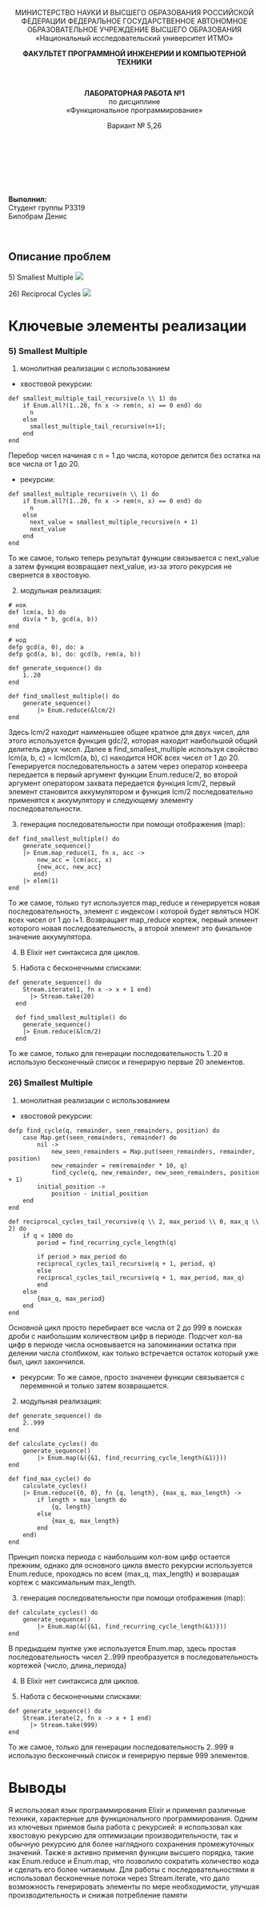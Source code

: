 <center>
МИНИСТЕРСТВО НАУКИ И ВЫСШЕГО ОБРАЗОВАНИЯ РОССИЙСКОЙ ФЕДЕРАЦИИ  
ФЕДЕРАЛЬНОЕ ГОСУДАРСТВЕННОЕ АВТОНОМНОЕ ОБРАЗОВАТЕЛЬНОЕ  
УЧРЕЖДЕНИЕ ВЫСШЕГО ОБРАЗОВАНИЯ  
«Национальный исследовательский университет ИТМО»  

**ФАКУЛЬТЕТ ПРОГРАММНОЙ ИНЖЕНЕРИИ И КОМПЬЮТЕРНОЙ ТЕХНИКИ**  

<br>

**ЛАБОРАТОРНАЯ РАБОТА №1**  
по дисциплине  
«Функциональное программирование»  

Вариант № 5,26

<br><br><br><br><br><br>
</center>


**Выполнил:**  
Студент группы P3319  
Билобрам Денис

<br>

## Описание проблем
5\) Smallest Multiple
![](media/5.png)

26\) Reciprocal Cycles
![](media/26.png)

# Ключевые элементы реализации

### 5\) <b>Smallest Multiple</b> <br>

1. монолитная реализации с использованием
* хвостовой рекурсии:
```
def smallest_multiple_tail_recursive(n \\ 1) do
    if Enum.all?(1..20, fn x -> rem(n, x) == 0 end) do
      n
    else
      smallest_multiple_tail_recursive(n+1);
    end
end
```
Перебор чисел начиная с n = 1 до числа, которое делится без остатка на все числа от 1 до 20.

* рекурсии:
```
def smallest_multiple_recursive(n \\ 1) do
    if Enum.all?(1..20, fn x -> rem(n, x) == 0 end) do
      n
    else
      next_value = smallest_multiple_recursive(n + 1)
      next_value
    end
end
```
То же самое, только теперь результат функции связывается с next_value а затем функция возвращает next_value, из-за этого рекурсия не свернется в хвостовую.

2. модульная реализация:
```
# нок
def lcm(a, b) do
    div(a * b, gcd(a, b))
end

# нод
defp gcd(a, 0), do: a
defp gcd(a, b), do: gcd(b, rem(a, b))

def generate_sequence() do
    1..20
end

def find_smallest_multiple() do
    generate_sequence()
        |> Enum.reduce(&lcm/2)
end
```
Здесь lcm/2 находит наименьшее общее кратное для двух чисел, для этого используется функция gdc/2, которая находит наибольшой общий делитель двух чисел. Далее в find_smallest_multiple используя свойство lcm(a, b, c) = lcm(lcm(a, b), c) находится НОК всех чисел от 1 до 20. Генерируется последовательность а затем через оператор конвеера передается в первый аргумент функции Enum.reduce/2, во второй аргумент оператором захвата передается функция lcm/2, первый элемент становится аккумулятором и функция lcm/2 последовательно применятся к аккумулятору и следующему элементу последовательности.

3. генерация последовательности при помощи отображения (map):
```
def find_smallest_multiple() do
    generate_sequence()
    |> Enum.map_reduce(1, fn x, acc ->
        new_acc = lcm(acc, x)
        {new_acc, new_acc}
       end)
    |> elem(1)
end
```
То же самое, только тут используется map_reduce и генерируется новая последовательность, элемент с индексом i которой будет являться НОК всех чисел от 1 до i+1. Возвращает map_reduce кортеж, первый элемент которого новая последовательность, а второй элемент это финальное значение аккумулятора.

4. В Elixir нет синтаксиса для циклов.

5. Hабота с бесконечными списками:

```
def generate_sequence() do
    Stream.iterate(1, fn x -> x + 1 end)
      |> Stream.take(20)
  end

  def find_smallest_multiple() do
    generate_sequence()
    |> Enum.reduce(&lcm/2)
  end
```
То же самое, только для генерации последовательность 1..20 я использую бесконечный список и генерирую первые 20 элементов.

### 26\) <b>Smallest Multiple</b> <br>
1. монолитная реализации с использованием
* хвостовой рекурсии:
```
defp find_cycle(q, remainder, seen_remainders, position) do
    case Map.get(seen_remainders, remainder) do
        nil ->
            new_seen_remainders = Map.put(seen_remainders, remainder, position)
            new_remainder = rem(remainder * 10, q)
            find_cycle(q, new_remainder, new_seen_remainders, position + 1)
        initial_position ->
            position - initial_position
    end
end

def reciprocal_cycles_tail_recursive(q \\ 2, max_period \\ 0, max_q \\ 2) do
    if q < 1000 do
        period = find_recurring_cycle_length(q)

        if period > max_period do
        reciprocal_cycles_tail_recursive(q + 1, period, q)
        else
        reciprocal_cycles_tail_recursive(q + 1, max_period, max_q)
        end
    else
        {max_q, max_period}
    end
end
```
Основной цикл просто перебирает все числа от 2 до 999 в поисках дроби с наибольшим количеством цифр в периоде. Подсчет кол-ва цифр в периоде числа основывается на запоминании остатка при делении числа столбиком, как только встречается остаток который уже был, цикл закончился.

* рекурсии:
То же самое, просто значенеи функции связывается с переменной и только затем возвращается.

2. модульная реализация:
```
def generate_sequence() do
    2..999
end

def calculate_cycles() do
    generate_sequence()
        |> Enum.map(&({&1, find_recurring_cycle_length(&1)}))
end

def find_max_cycle() do
    calculate_cycles()
    |> Enum.reduce({0, 0}, fn {q, length}, {max_q, max_length} ->
        if length > max_length do
            {q, length}
        else
            {max_q, max_length}
        end
    end)
end
```
Принцип поиска периода с наибольшим кол-вом цифр остается прежним, однако для основного цикла вместо рекурсии используется Enum.reduce, проходясь по всем {max_q, max_length} и возвращая кортеж с максимальным max_length.

3. генерация последовательности при помощи отображения (map):
```
def calculate_cycles() do
    generate_sequence()
        |> Enum.map(&({&1, find_recurring_cycle_length(&1)}))
end
```
В предыдщем пунтке уже используется Enum.map, здесь простая последовательность чисел 2..999 преобразуется в последовательность кортежей {число, длина_периода}

4. В Elixir нет синтаксиса для циклов.

5. Hабота с бесконечными списками:

```
def generate_sequence() do
    Stream.iterate(2, fn x -> x + 1 end)
      |> Stream.take(999)
end
```
То же самое, только для генерации последовательность 2..999 я использую бесконечный список и генерирую первые 999 элементов.

# Выводы

Я использовал язык программирования Elixir и применял различные техники, характерные для функционального программирования. Одним из ключевых приемов была работа с рекурсией: я использовал как хвостовую рекурсию для оптимизации производительности, так и обычную рекурсию для более наглядного сохранения промежуточных значений. Также я активно применял функции высшего порядка, такие как Enum.reduce и Enum.map, что позволило сократить количество кода и сделать его более читаемым. Для работы с последовательностями я использовал бесконечные потоки через Stream.iterate, что дало возможность генерировать элементы по мере необходимости, улучшая производительность и снижая потребление памяти